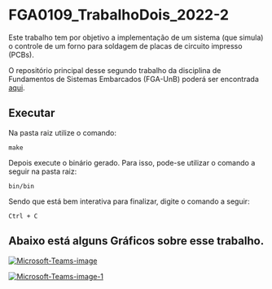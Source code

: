 # FGA0109_TrabalhoDois_2022-2
Este trabalho tem por objetivo a implementação de um sistema (que simula) o controle de um forno para soldagem de placas de circuito impresso (PCBs).

O repositório principal desse segundo trabalho da disciplina de Fundamentos de Sistemas Embarcados (FGA-UnB) poderá ser encontrada [aqui](https://gitlab.com/fse_fga/trabalhos-2022_2/trabalho-2-2022-2).

##  Executar

Na pasta raiz utilize o comando:
```
make
```
Depois execute o binário gerado. Para isso, pode-se utilizar o comando a seguir na pasta raiz:
```
bin/bin
```

Sendo que está bem interativa para finalizar, digite o comando a seguir: 

`Ctrl + C`


## Abaixo está alguns Gráficos sobre esse trabalho.

<a href="https://ibb.co/VD5XRQC"><img src="https://i.ibb.co/DkT3h8M/Microsoft-Teams-image.jpg" alt="Microsoft-Teams-image" border="0" /></a>

<a href="https://ibb.co/nQTFLN8"><img src="https://i.ibb.co/8PJH7L4/Microsoft-Teams-image-1.jpg" alt="Microsoft-Teams-image-1" border="0" /></a>